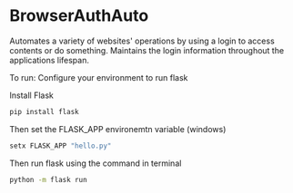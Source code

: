 # BrowserAuthAuto
Automates a variety of websites' operations by using a login to access contents or do something. Maintains the login information throughout the applications lifespan.

To run:
Configure your environment to run flask

Install Flask
```sh
pip install flask
```
Then set the FLASK_APP environemtn variable (windows)
```sh
setx FLASK_APP "hello.py"
```
Then run flask using the command in terminal
```sh
python -m flask run
```
